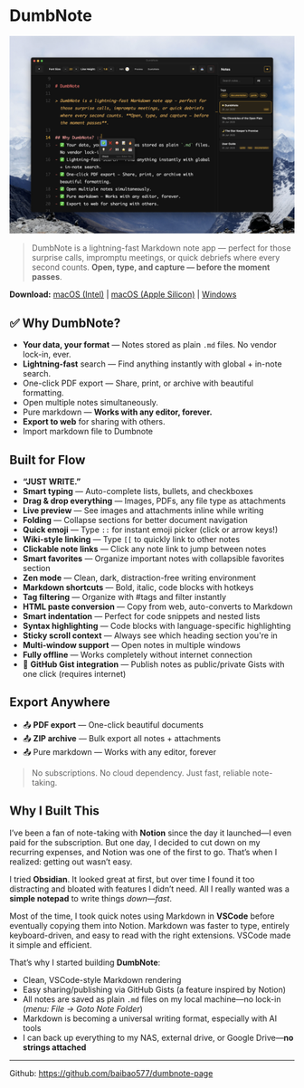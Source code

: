 # DumbNote

![Dumbnote Screenshot](attachments/dumbnote_screenshot.png)

> DumbNote is a lightning-fast Markdown note app — perfect for those surprise calls, impromptu meetings, or quick debriefs where every second counts. **Open, type, and capture — before the moment passes**.

**Download:**
[macOS (Intel)](https://github.com/baibao577/dumbnote-page/releases/latest/download/DumbNote-mac-x64.pkg) |
[macOS (Apple Silicon)](https://github.com/baibao577/dumbnote-page/releases/latest/download/DumbNote-mac-arm64.pkg) |
[Windows](https://github.com/baibao577/dumbnote-page/releases/latest/download/DumbNote-win-x64.exe)

## ✅ Why DumbNote?

- **Your data, your format** — Notes stored as plain `.md` files. No vendor lock-in, ever.
- **Lightning-fast** search — Find anything instantly with global + in-note search.
- One-click PDF export — Share, print, or archive with beautiful formatting.
- Open multiple notes simultaneously.
- Pure markdown — **Works with any editor, forever.**
- **Export to web** for sharing with others.
- Import markdown file to Dumbnote

## Built for Flow

- **“JUST WRITE.”**
- **Smart typing** — Auto-complete lists, bullets, and checkboxes
- **Drag & drop everything** — Images, PDFs, any file type as attachments
- **Live preview** — See images and attachments inline while writing
- **Folding** — Collapse sections for better document navigation
- **Quick emoji** — Type `::` for instant emoji picker (click or arrow keys!)
- **Wiki-style linking** — Type `[[` to quickly link to other notes
- **Clickable note links** — Click any note link to jump between notes
- **Smart favorites** — Organize important notes with collapsible favorites section
- **Zen mode** — Clean, dark, distraction-free writing environment
- **Markdown shortcuts** — Bold, italic, code blocks with hotkeys
- **Tag filtering** — Organize with #tags and filter instantly
- **HTML paste conversion** — Copy from web, auto-converts to Markdown
- **Smart indentation** — Perfect for code snippets and nested lists
- **Syntax highlighting** — Code blocks with language-specific highlighting
- **Sticky scroll context** — Always see which heading section you're in
- **Multi-window support** — Open notes in multiple windows
- **Fully offline** — Works completely without internet connection
- 🚀 **GitHub Gist integration** — Publish notes as public/private Gists with one click (requires internet)

## Export Anywhere

- 📤 **PDF export** — One-click beautiful documents
- 📤 **ZIP archive** — Bulk export all notes + attachments
- 📤 Pure markdown — Works with any editor, forever

> No subscriptions. No cloud dependency. Just fast, reliable note-taking.

## Why I Built This

I’ve been a fan of note-taking with **Notion** since the day it launched—I even paid for the subscription. But one day, I decided to cut down on my recurring expenses, and Notion was one of the first to go. That’s when I realized: getting out wasn’t easy.

I tried **Obsidian**. It looked great at first, but over time I found it too distracting and bloated with features I didn’t need. All I really wanted was a **simple notepad** to write things _down—fast_.

Most of the time, I took quick notes using Markdown in **VSCode** before eventually copying them into Notion. Markdown was faster to type, entirely keyboard-driven, and easy to read with the right extensions. VSCode made it simple and efficient.

That’s why I started building **DumbNote**:

- Clean, VSCode-style Markdown rendering
- Easy sharing/publishing via GitHub Gists (a feature inspired by Notion)
- All notes are saved as plain `.md` files on my local machine—no lock-in (_menu: File -> Goto Note Folder_)
- Markdown is becoming a universal writing format, especially with AI tools
- I can back up everything to my NAS, external drive, or Google Drive—**no strings attached**

---

Github: https://github.com/baibao577/dumbnote-page

